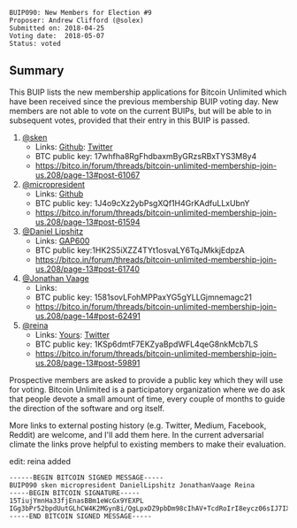     BUIP090: New Members for Election #9
    Proposer: Andrew Clifford (@solex)
    Submitted on: 2018-04-25
    Voting date:  2018-05-07
    Status: voted

Summary
-------

This BUIP lists the new membership applications for Bitcoin Unlimited
which have been received since the previous membership BUIP voting day.
New members are not able to vote on the current BUIPs, but will be able
to in subsequent votes, provided that their entry in this BUIP is
passed.

1.  [@sken](https://bitco.in/forum/members/4562/ "wikilink")
    -   Links: [Github](https://github.com/floreslorca "wikilink"):
        [Twitter](https://twitter.com/lorcacons/status/960544637831335936 "wikilink")
    -   BTC public key: 17whfha8RgFhdbaxmByGRzsRBxTYS3M8y4
    -   <https://bitco.in/forum/threads/bitcoin-unlimited-membership-join-us.208/page-13#post-61067>
2.  [@micropresident](https://bitco.in/forum/members/6282/ "wikilink")
    -   Links: [Github](https://github.com/schancel "wikilink")
    -   BTC public key: 1J4o9cXz2ybPsgXQf1H4GrKAdfuLLxUbnY
    -   <https://bitco.in/forum/threads/bitcoin-unlimited-membership-join-us.208/page-13#post-61594>
3.  [@Daniel Lipshitz](https://bitco.in/forum/members/7239/ "wikilink")
    -   Links: [GAP600](http://www.gap600.com/ "wikilink")
    -   BTC public key:1HK2S5iXZZ4TYt1osvaLY6TqJMkkjEdpzA
    -   <https://bitco.in/forum/threads/bitcoin-unlimited-membership-join-us.208/page-13#post-61740>
4.  [@Jonathan Vaage](https://bitco.in/forum/members/365/ "wikilink")
    -   Links:
    -   BTC public key: 1581sovLFohMPPaxYG5gYLLGjmnemagc21
    -   <https://bitco.in/forum/threads/bitcoin-unlimited-membership-join-us.208/page-14#post-62491>
5.  [@reina](https://bitco.in/forum/members/6774/ "wikilink")
    -   Links: [Yours](https://www.yours.org/@reinanakamoto "wikilink"):
        [Twitter](https://twitter.com/mindstatex "wikilink")
    -   BTC public key: 1KSp6dmtF7EKZyaBpdWFL4qeG8nkMcb7LS
    -   <https://bitco.in/forum/threads/bitcoin-unlimited-membership-join-us.208/page-13#post-59891>

Prospective members are asked to provide a public key which they will
use for voting. Bitcoin Unlimited is a participatory organization where
we do ask that people devote a small amount of time, every couple of
months to guide the direction of the software and org itself.

More links to external posting history (e.g. Twitter, Medium, Facebook,
Reddit) are welcome, and I'll add them here. In the current adversarial
climate the links prove helpful to existing members to make their
evaluation.

edit: reina added

    ------BEGIN BITCOIN SIGNED MESSAGE-----
    BUIP090 sken micropresident DanielLipshitz JonathanVaage Reina
    -----BEGIN BITCOIN SIGNATURE-----
    15TiujYmnHa33fjEnasBBm1eWcGx9YEXPL
    IGg3bPr52bpdUutGLhCW4K2MGynBi/QgLpxDZ9pbDm98cIhAV+TcdRoIrI8eycz06sIJ7IXmS7QeBpmLUbECIrA=
    -----END BITCOIN SIGNED MESSAGE-----
